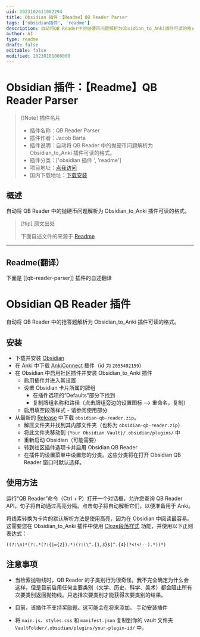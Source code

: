 ```yaml
---
uid: 2023102611082294
title: Obsidian 插件：【Readme】QB Reader Parser
tags: ['obsidian插件', 'readme']
description: 自动将QB Reader中的抛硬币问题解析为Obsidian_to_Anki插件可读的格式。
author: AI
type: readme
draft: false
editable: false
modified: 20230101000000
---
```


# Obsidian 插件：【Readme】QB Reader Parser

> [!Note] 插件名片
> - 插件名称：QB Reader Parser
> - 插件作者：Jacob Barta
> - 插件说明：自动将 QB Reader 中的抛硬币问题解析为 Obsidian_to_Anki 插件可读的格式。
> - 插件分类：['obsidian 插件 ', 'readme']
> - 项目地址：[点我访问](https://github.com/J-Barta/qb-reader-parser)
> - 国内下载地址：[下载安装](https://pkmer.cn/products/plugin/pluginMarket/?qb-reader-parser)

## 概述

自动将 QB Reader 中的抛硬币问题解析为 Obsidian_to_Anki 插件可读的格式。

> [!tip] 原文出处
>
>下面自述文件的来源于 [Readme](https://ghproxy.net/https://raw.githubusercontent.com/J-Barta/qb-reader-parser/master/README.md)
>

---

## Readme(翻译）

下面是 [[qb-reader-parser]] 插件的自述翻译

# Obsidian QB Reader 插件

自动将 QB Reader 中的抢答题解析为 Obsidian_to_Anki 插件可读的格式。

## 安装

- 下载并安装 [Obsidian](https://obsidian.md)
- 在 Anki 中下载 [AnkiConnect](https://ankiweb.net/shared/info/2055492159) 插件（id 为 `2055492159`）
- 在 Obsidian 中启用社区插件并安装 Obsidian_to_Anki 插件
  - 启用插件并进入其设置
  - 设置 Obsidian 卡片所属的牌组
    - 在插件选项的“Defaults”部分下找到
    - 复制牌组名称和路径（点击牌组旁边的设置图标 --> 重命名，复制）
  - 启用填空段落样式 - 请参阅使用部分
- 从最新的 [Release](https://github.com/J-Barta/obsidian-qb-reader/releases/latest) 中下载 `obsidian-qb-reader.zip`。
  - 解压文件夹并找到其内部文件夹（也称为 `obsidian-qb-reader.zip`）
  - 将此文件夹移动到 `{Your Obsidian Vault}/.obsidian/plugins/` 中
  - 重新启动 Obsidian（可能需要）
  - 转到社区插件选项卡并启用 Obsidian QB Reader
  - 在插件的设置菜单中设置您的分类。这些分类将在打开 Obsidian QB Reader 窗口时默认选择。

## 使用方法

运行“QB Reader”命令（Ctrl + P）打开一个对话框，允许您查询 QB Reader API。句子将自动通过高亮分隔。点击句子将自动解析它们，以便准备用于 Anki。

将线索转换为卡片的默认解析方法是使用高亮，因为在 Obsidian 中阅读最容易。这需要您在 Obsidian_to_Anki 插件中使用 [Cloze段落样式](https://github.com/Pseudonium/Obsidian_to_Anki/wiki/Cloze-Paragraph-style) 功能，并使用以下正则表达式：

```
((?:\n)*(?:.*(?:{|={2}).*)(?:(\^.{1,3}$|^.{4}(?<!<!--).*))*)
```

## 注意事项

- 当检索抛物线时，QB Reader 的子类别行为很奇怪。我不完全确定为什么会这样，但是目前启用任何主要类别（文学、历史、科学、美术）都会阻止所有次要类别返回抛物线。只选择次要类别才能获得次要类别的结果。
- 目前，该插件不支持奖励题。这可能会在将来添加。
手动安装插件

- 将 `main.js`、`styles.css` 和 `manifest.json` 复制到你的 vault 文件夹 `VaultFolder/.obsidian/plugins/your-plugin-id/` 中。



